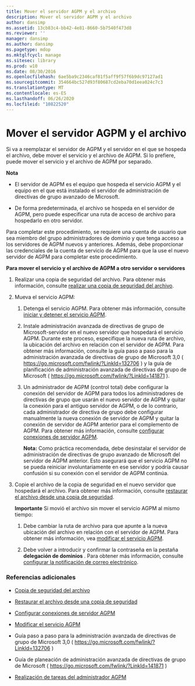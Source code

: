 ```yaml
---
title: Mover el servidor AGPM y el archivo
description: Mover el servidor AGPM y el archivo
author: dansimp
ms.assetid: 13cb83c4-bb42-4e81-8660-5b7540f473d8
ms.reviewer: ''
manager: dansimp
ms.author: dansimp
ms.pagetype: mdop
ms.mktglfcycl: manage
ms.sitesec: library
ms.prod: w10
ms.date: 08/30/2016
ms.openlocfilehash: 6ae5ba9c2346caf81f5aff9f57f6b9dc97127ad1
ms.sourcegitcommit: 354664bc527d93f80687cd2eba70d1eea024c7c3
ms.translationtype: MT
ms.contentlocale: es-ES
ms.lasthandoff: 06/26/2020
ms.locfileid: "10822520"
---
```

# Mover el servidor AGPM y el archivo


Si va a reemplazar el servidor de AGPM y el servidor en el que se hospeda el archivo, debe mover el servicio y el archivo de AGPM. Si lo prefiere, puede mover el servicio y el archivo de AGPM por separado.

**Nota**  
-   El servidor de AGPM es el equipo que hospeda el servicio AGPM y el equipo en el que está instalado el servidor de administración de directivas de grupo avanzado de Microsoft.

-   De forma predeterminada, el archivo se hospeda en el servidor de AGPM, pero puede especificar una ruta de acceso de archivo para hospedarlo en otro servidor.

 

Para completar este procedimiento, se requiere una cuenta de usuario que sea miembro del grupo administradores de dominio y que tenga acceso a los servidores de AGPM nuevos y anteriores. Además, debe proporcionar las credenciales de la cuenta de servicio de AGPM para que la use el nuevo servidor de AGPM para completar este procedimiento.

**Para mover el servicio y el archivo de AGPM a otro servidor o servidores**

1.  Realizar una copia de seguridad del archivo. Para obtener más información, consulte [realizar una copia de seguridad del archivo](back-up-the-archive.md).

2.  Mueva el servicio AGPM:

    1.  Detenga el servicio AGPM. Para obtener más información, consulte [iniciar y detener el servicio AGPM](start-and-stop-the-agpm-service-agpm30ops.md).

    2.  Instale administración avanzada de directivas de grupo de Microsoft-servidor en el nuevo servidor que hospedará el servicio AGPM. Durante este proceso, especifique la nueva ruta de archivo, la ubicación del archivo en relación con el servidor de AGPM. Para obtener más información, consulte la guía paso a paso para la administración avanzada de directivas de grupo de Microsoft 3,0 ( <https://go.microsoft.com/fwlink/?LinkId=132706> ) y la guía de planificación de administración avanzada de directivas de grupo de Microsoft ( <https://go.microsoft.com/fwlink/?LinkId=141871> ).

    3.  Un administrador de AGPM (control total) debe configurar la conexión del servidor de AGPM para todos los administradores de directivas de grupo que usarán el nuevo servidor de AGPM y quitar la conexión para el antiguo servidor de AGPM, o de lo contrario, cada administrador de directiva de grupo debe configurar manualmente la nueva conexión de servidor de AGPM y quitar la conexión de servidor de AGPM anterior para el complemento de AGPM. Para obtener más información, consulte [configurar conexiones de servidor AGPM](configure-agpm-server-connections-agpm30ops.md).

        **Nota:**  Como práctica recomendada, debe desinstalar el servidor de administración de directivas de grupo avanzado de Microsoft del servidor de AGPM anterior. Esto asegurará que el servicio AGPM no se pueda reiniciar involuntariamente en ese servidor y podría causar confusión si su conexión con el servidor de AGPM continúa.

         

3.  Copie el archivo de la copia de seguridad en el nuevo servidor que hospedará el archivo. Para obtener más información, consulte [restaurar el archivo desde una copia de seguridad](restore-the-archive-from-a-backup.md).

    **Importante**  Si movió el archivo sin mover el servicio AGPM al mismo tiempo:

    1.  Debe cambiar la ruta de archivo para que apunte a la nueva ubicación del archivo en relación con el servidor de AGPM. Para obtener más información, vea [modificar el servicio AGPM](modify-the-agpm-service-agpm30ops.md).

    2.  Debe volver a introducir y confirmar la contraseña en la pestaña **delegación de dominios** . Para obtener más información, consulte [configurar la notificación de correo electrónico](configure-e-mail-notification-agpm30ops.md).

     

### Referencias adicionales

-   [Copia de seguridad del archivo](back-up-the-archive.md)

-   [Restaurar el archivo desde una copia de seguridad](restore-the-archive-from-a-backup.md)

-   [Configurar conexiones de servidor AGPM](configure-agpm-server-connections-agpm30ops.md)

-   [Modificar el servicio AGPM](modify-the-agpm-service-agpm30ops.md)

-   Guía paso a paso para la administración avanzada de directivas de grupo de Microsoft 3,0 ( <https://go.microsoft.com/fwlink/?LinkId=132706> )

-   Guía de planeación de administración avanzada de directivas de grupo de Microsoft ( <https://go.microsoft.com/fwlink/?LinkId=141871> )

-   [Realización de tareas del administrador AGPM](performing-agpm-administrator-tasks-agpm30ops.md)

 

 





